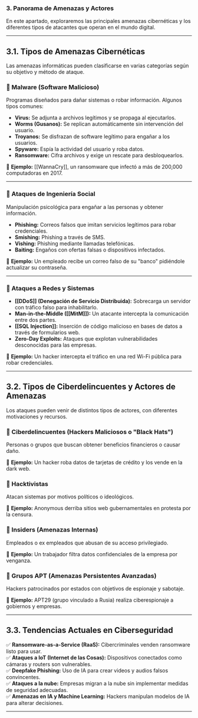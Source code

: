 ### **3. Panorama de Amenazas y Actores**

En este apartado, exploraremos las principales amenazas cibernéticas y los diferentes tipos de atacantes que operan en el mundo digital.

---

## **3.1. Tipos de Amenazas Cibernéticas**

Las amenazas informáticas pueden clasificarse en varias categorías según su objetivo y método de ataque.

### **🔹 Malware (Software Malicioso)**

Programas diseñados para dañar sistemas o robar información. Algunos tipos comunes:

- **Virus:** Se adjunta a archivos legítimos y se propaga al ejecutarlos.
- **Worms (Gusanos):** Se replican automáticamente sin intervención del usuario.
- **Troyanos:** Se disfrazan de software legítimo para engañar a los usuarios.
- **Spyware:** Espía la actividad del usuario y roba datos.
- **Ransomware:** Cifra archivos y exige un rescate para desbloquearlos.

🔸 **Ejemplo:** [[WannaCry]], un ransomware que infectó a más de 200,000 computadoras en 2017.

---

### **🔹 Ataques de Ingeniería Social**

Manipulación psicológica para engañar a las personas y obtener información.

- **Phishing:** Correos falsos que imitan servicios legítimos para robar credenciales.
- **Smishing:** Phishing a través de SMS.
- **Vishing:** Phishing mediante llamadas telefónicas.
- **Baiting:** Engaños con ofertas falsas o dispositivos infectados.

🔸 **Ejemplo:** Un empleado recibe un correo falso de su "banco" pidiéndole actualizar su contraseña.

---

### **🔹 Ataques a Redes y Sistemas**

- **[[DDoS]] (Denegación de Servicio Distribuida):** Sobrecarga un servidor con tráfico falso para inhabilitarlo.
- **Man-in-the-Middle ([[MitM]]):** Un atacante intercepta la comunicación entre dos partes.
- **[[SQL Injection]]:** Inserción de código malicioso en bases de datos a través de formularios web.
- **Zero-Day Exploits:** Ataques que explotan vulnerabilidades desconocidas para las empresas.

🔸 **Ejemplo:** Un hacker intercepta el tráfico en una red Wi-Fi pública para robar credenciales.

---

## **3.2. Tipos de Ciberdelincuentes y Actores de Amenazas**

Los ataques pueden venir de distintos tipos de actores, con diferentes motivaciones y recursos.

### **🔹 Ciberdelincuentes (Hackers Maliciosos o "Black Hats")**

Personas o grupos que buscan obtener beneficios financieros o causar daño.

🔸 **Ejemplo:** Un hacker roba datos de tarjetas de crédito y los vende en la dark web.

### **🔹 Hacktivistas**

Atacan sistemas por motivos políticos o ideológicos.

🔸 **Ejemplo:** Anonymous derriba sitios web gubernamentales en protesta por la censura.

### **🔹 Insiders (Amenazas Internas)**

Empleados o ex empleados que abusan de su acceso privilegiado.

🔸 **Ejemplo:** Un trabajador filtra datos confidenciales de la empresa por venganza.

### **🔹 Grupos APT (Amenazas Persistentes Avanzadas)**

Hackers patrocinados por estados con objetivos de espionaje y sabotaje.

🔸 **Ejemplo:** APT29 (grupo vinculado a Rusia) realiza ciberespionaje a gobiernos y empresas.

---

## **3.3. Tendencias Actuales en Ciberseguridad**

✅ **Ransomware-as-a-Service (RaaS):** Cibercriminales venden ransomware listo para usar.  
✅ **Ataques a IoT (Internet de las Cosas):** Dispositivos conectados como cámaras y routers son vulnerables.  
✅ **Deepfake Phishing:** Uso de IA para crear videos y audios falsos convincentes.  
✅ **Ataques a la nube:** Empresas migran a la nube sin implementar medidas de seguridad adecuadas.  
✅ **Amenazas en IA y Machine Learning:** Hackers manipulan modelos de IA para alterar decisiones.

---

